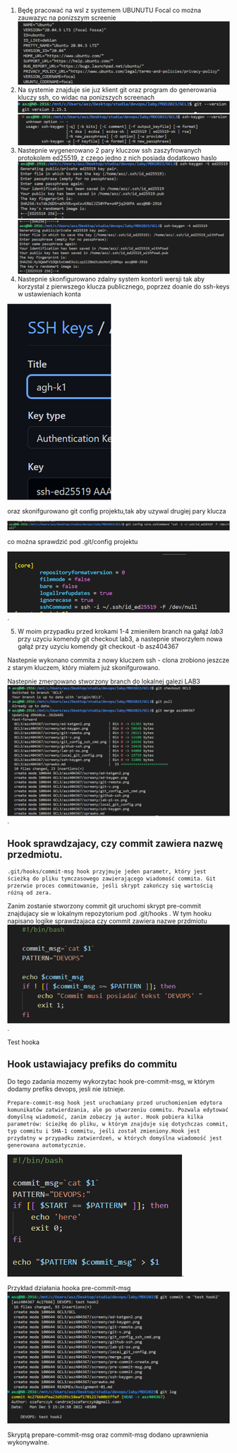

1. Będę pracować na wsl z systemem UBUNUTU Focal co można zauwazyc na ponizszym screenie
![alt text](./screeny/lab-p1-os.png)
2.  Na systemie znajduje sie juz klient git oraz program do generowania kluczy ssh, co widac na ponizszych screenach
![alt text](./screeny/git-v.png)
![alt text](./screeny/ssh-keygen.png)
3. Nastepnie wygenerowano 2 pary kluczow ssh zaszyfrowanych protokolem ed25519, z czego jedno z nich posiada dodatkowo haslo
![alt text](./screeny/ed-keygen.png)
![alt text](./screeny/ed-ketgen2.png)
4. Nastepnie skonfigurowano zdalny system kontorli wersji tak aby korzystal z pierwszego klucza publicznego, poprzez doanie do ssh-keys w ustawieniach konta

![alt text](./screeny/github-ssh.png)

oraz skonifgurowano git config projektu,tak aby uzywal drugiej pary klucza

![alt text](./screeny/git_config_ssh_cmd.png)

co można sprawdzić pod .git/config projektu

![alt text](./screeny/local_git_config.png).

5. W moim przypadku przed krokami 1-4 zmieniłem branch na gałąź *lab3* przy uzyciu komendy git checkout lab3, a nastepnie stworzyłem nowa gałąź przy uzyciu komendy git checkout -b asz404367

Nastepnie wykonano commita z nowy kluczem ssh - clona zrobiono jeszcze z starym kluczem, który miałem już skonifgurowano.

Nastepnie zmergowano stworzony branch do lokalnej galezi LAB3 
![alt text](./screeny/merge.png).

## Hook sprawdzajacy, czy commit zawiera nazwę przedmiotu.
    .git/hooks/commit-msg hook przyjmuje jeden parametr, który jest ścieżką do pliku tymczasowego zawierającego wiadomość commita. Git przerwie proces commitowanie, jeśli skrypt zakończy się wartością różną od zera.

 Zanim zostanie stworzony commit git uruchomi skrypt pre-commit znajdujacy sie w lokalnym repozytorium pod .git/hooks . W tym hooku napisano logike sprawdzajaca czy commit zawiera nazwe przdmiotu
![alt text](./screeny/commit-msg.png).

Test hooka

## Hook ustawiajacy prefiks do commitu

Do tego zadania mozemy wykorzytac hook pre-commit-msg, w którym dodamy prefiks devops, jesli nie istnieje.

    Prepare-commit-msg hook jest uruchamiany przed uruchomieniem edytora komunikatów zatwierdzania, ale po utworzeniu commitu. Pozwala edytować domyślną wiadomość, zanim zobaczy ją autor. Hook pobiera kilka parametrów: ścieżkę do pliku, w którym znajduje się dotychczas commit, typ commitu i SHA-1 commitu, jeśli został zmieniony.Hook jest przydatny w przypadku zatwierdzeń, w których domyślna wiadomość jest generowana automatycznie.

![alt text](./screeny/pre-commit-msg.png).

Przykład działania hooka pre-commit-msg
![alt text](./screeny/TESTHOOK2.PNG)


Skryptą prepare-commit-msg oraz commit-msg dodano uprawnienia wykonywalne.



